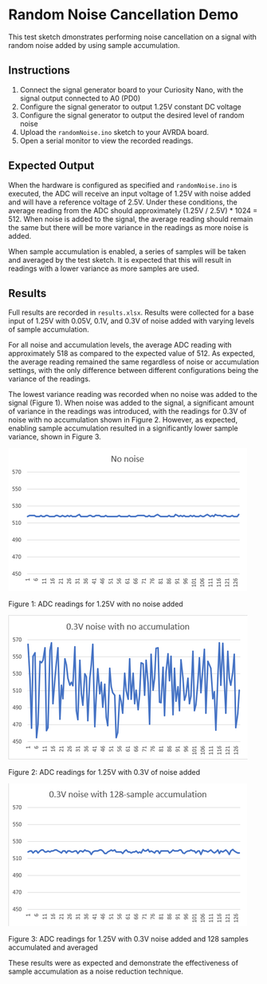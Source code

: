 # Random Noise Cancellation Demo
This test sketch dmonstrates performing noise cancellation on a signal with
random noise added by using sample accumulation.

## Instructions
1. Connect the signal generator board to your Curiosity Nano, with the signal output
connected to A0 (PD0)
2. Configure the signal generator to output 1.25V constant DC voltage
3. Configure the signal generator to output the desired level of random noise
4. Upload the `randomNoise.ino` sketch to your AVRDA board.
5. Open a serial monitor to view the recorded readings.

## Expected Output
When the hardware is configured as specified and `randomNoise.ino` is executed, the ADC
will receive an input voltage of 1.25V with noise added and will have a reference voltage
of 2.5V. Under these conditions, the average reading from the ADC should approximately
(1.25V / 2.5V) * 1024 = 512. When noise is added to the signal, the average reading should
remain the same but there will be more variance in the readings as more noise is added.

When sample accumulation is enabled, a series of samples will be taken and averaged by the test
sketch. It is expected that this will result in readings with a lower variance as more samples
are used. 

## Results
Full results are recorded in `results.xlsx`. Results were collected for a base input of 1.25V
with 0.05V, 0.1V, and 0.3V of noise added with varying levels of sample accumulation. 

For all noise and accumulation levels, the average ADC reading with approximately 518 as compared to 
the expected value of 512. As expected, the average reading remained the same regardless of 
noise or accumulation settings, with the only difference between different configurations being
the variance of the readings. 

The lowest variance reading was recorded when no noise was added to the signal (Figure 1). When
noise was added to the signal, a significant amount of variance in the readings was introduced,
with the readings for 0.3V of noise with no accumulation shown in Figure 2. However, as expected,
enabling sample accumulation resulted in a significantly lower sample variance, shown in Figure 3. 

![Figure 1](fig1.png)

Figure 1: ADC readings for 1.25V with no noise added

![Figure 2](fig2.png)

Figure 2: ADC readings for 1.25V with 0.3V of noise added

![Figure 3](fig3.png)

Figure 3: ADC readings for 1.25V with 0.3V noise added and 128 samples accumulated and averaged

These results were as expected and demonstrate the effectiveness of sample accumulation as a 
noise reduction technique.
